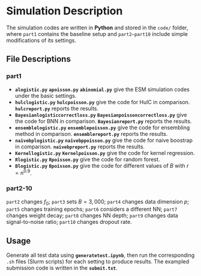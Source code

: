 # Simulation Description

The simulation codes are written in **Python** and stored in the `code/` folder, where `part1` contains the baseline setup and `part2–part10` include simple modifications of its settings.

## File Descriptions

### part1
- **`alogistic.py`** **`apoisson.py`** **`abinomial.py`**  give the ESM simulation codes under the basic settings.
- **`hulclogistic.py`** **`hulcpoisson.py`**   give the code for HulC in comparison. **`hulcreport.py`** reports the results.
- **`Bayesianlogisticcorrectloss.py`** **`Bayesianpoissoncorrectloss.py`**   give the code for BNN in comparison. **`Bayesianreport.py`** reports the results.
- **`ensemblelogistic.py`** **`ensemblepoisson.py`** give the code for ensembling method in comparison. **`ensemblereport.py`** reports the results.
- **`naivebplogistic.py`** **`naivebppoisson.py`** give the code for naive boostrap in comparison. **`naivebpreport.py`** reports the results.
- **`Kernellogistic.py`** **`Kernelpoisson.py`** give the code for kernel regression.
- **`Rlogistic.py`** **`Rpoisson.py`** give the code for random forest.
- **`Blogistic.py`** **`Bpoisson.py`** give the code for different values of $B$ with $r=n^{0.9}$.

### part2-10
`part2` changes $f_0$; `part3` sets $B=3{,}000$; `part4` changes data dimension $p$; `part5` changes training epochs; `part6` considers a different NN; `part7` changes weight decay; `part8` changes NN depth; `part9` changes data signal-to-noise ratio; `part10` changes dropout rate.   
  
## Usage

Generate all test data using **`generatetest.ipynb`**, then run the corresponding `.sh` files (Slurm scripts) for each setting to produce results. The exampled submission code is written in the **`submit.txt`**.

